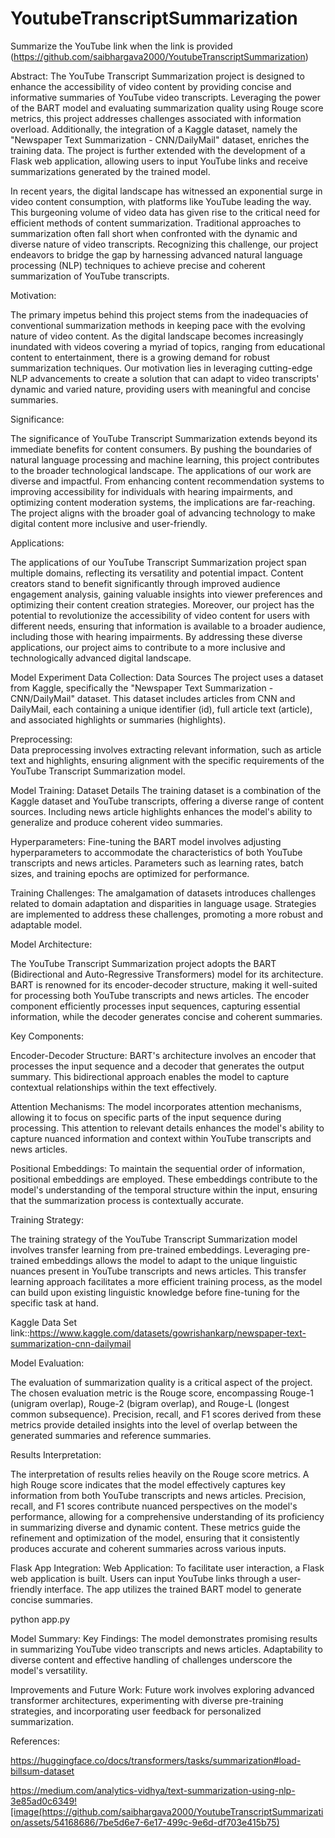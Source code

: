 # YoutubeTranscriptSummarization
Summarize the YouTube link when the link is provided (https://github.com/saibhargava2000/YoutubeTranscriptSummarization)

Abstract: 
The YouTube Transcript Summarization project is designed to enhance the accessibility of video content by providing concise and informative summaries of YouTube video transcripts. Leveraging the power of the BART model and evaluating summarization quality using Rouge score metrics, this project addresses challenges associated with information overload. Additionally, the integration of a Kaggle dataset, namely the "Newspaper Text Summarization - CNN/DailyMail" dataset, enriches the training data. The project is further extended with the development of a Flask web application, allowing users to input YouTube links and receive summarizations generated by the trained model.

In recent years, the digital landscape has witnessed an exponential surge in video content consumption, with platforms like YouTube leading the way. This burgeoning volume of video data has given rise to the critical need for efficient methods of content summarization. Traditional approaches to summarization often fall short when confronted with the dynamic and diverse nature of video transcripts. Recognizing this challenge, our project endeavors to bridge the gap by harnessing advanced natural language processing (NLP) techniques to achieve precise and coherent summarization of YouTube transcripts.

Motivation: 

The primary impetus behind this project stems from the inadequacies of conventional summarization methods in keeping pace with the evolving nature of video content. As the digital landscape becomes increasingly inundated with videos covering a myriad of topics, ranging from educational content to entertainment, there is a growing demand for robust summarization techniques. Our motivation lies in leveraging cutting-edge NLP advancements to create a solution that can adapt to video transcripts' dynamic and varied nature, providing users with meaningful and concise summaries.

Significance: 

The significance of YouTube Transcript Summarization extends beyond its immediate benefits for content consumers. By pushing the boundaries of natural language processing and machine learning, this project contributes to the broader technological landscape. The applications of our work are diverse and impactful. From enhancing content recommendation systems to improving accessibility for individuals with hearing impairments, and optimizing content moderation systems, the implications are far-reaching. The project aligns with the broader goal of advancing technology to make digital content more inclusive and user-friendly.

Applications: 

The applications of our YouTube Transcript Summarization project span multiple domains, reflecting its versatility and potential impact. Content creators stand to benefit significantly through improved audience engagement analysis, gaining valuable insights into viewer preferences and optimizing their content creation strategies. Moreover, our project has the potential to revolutionize the accessibility of video content for users with different needs, ensuring that information is available to a broader audience, including those with hearing impairments. By addressing these diverse applications, our project aims to contribute to a more inclusive and technologically advanced digital landscape.


Model Experiment 
Data Collection: 
Data Sources 
The project uses a dataset from Kaggle, specifically the "Newspaper Text Summarization - CNN/DailyMail" dataset. This dataset includes articles from CNN and DailyMail, each containing a unique identifier (id), full article text (article), and associated highlights or summaries (highlights).

Preprocessing:  
Data preprocessing involves extracting relevant information, such as article text and highlights, ensuring alignment with the specific requirements of the YouTube Transcript Summarization model.

Model Training: 
Dataset Details 
The training dataset is a combination of the Kaggle dataset and YouTube transcripts, offering a diverse range of content sources. Including news article highlights enhances the model's ability to generalize and produce coherent video summaries.

Hyperparameters: 
Fine-tuning the BART model involves adjusting hyperparameters to accommodate the characteristics of both YouTube transcripts and news articles. Parameters such as learning rates, batch sizes, and training epochs are optimized for performance.

Training Challenges: 
The amalgamation of datasets introduces challenges related to domain adaptation and disparities in language usage. Strategies are implemented to address these challenges, promoting a more robust and adaptable model.


Model Architecture: 

The YouTube Transcript Summarization project adopts the BART (Bidirectional and Auto-Regressive Transformers) model for its architecture. BART is renowned for its encoder-decoder structure, making it well-suited for processing both YouTube transcripts and news articles. The encoder component efficiently processes input sequences, capturing essential information, while the decoder generates concise and coherent summaries.

Key Components: 

Encoder-Decoder Structure: BART's architecture involves an encoder that processes the input sequence and a decoder that generates the output summary. This bidirectional approach enables the model to capture contextual relationships within the text effectively.

Attention Mechanisms: The model incorporates attention mechanisms, allowing it to focus on specific parts of the input sequence during processing. This attention to relevant details enhances the model's ability to capture nuanced information and context within YouTube transcripts and news articles.

Positional Embeddings: To maintain the sequential order of information, positional embeddings are employed. These embeddings contribute to the model's understanding of the temporal structure within the input, ensuring that the summarization process is contextually accurate.

Training Strategy: 

The training strategy of the YouTube Transcript Summarization model involves transfer learning from pre-trained embeddings. Leveraging pre-trained embeddings allows the model to adapt to the unique linguistic nuances present in YouTube transcripts and news articles. This transfer learning approach facilitates a more efficient training process, as the model can build upon existing linguistic knowledge before fine-tuning for the specific task at hand.

Kaggle Data Set link::https://www.kaggle.com/datasets/gowrishankarp/newspaper-text-summarization-cnn-dailymail


Model Evaluation: 

The evaluation of summarization quality is a critical aspect of the project. The chosen evaluation metric is the Rouge score, encompassing Rouge-1 (unigram overlap), Rouge-2 (bigram overlap), and Rouge-L (longest common subsequence). Precision, recall, and F1 scores derived from these metrics provide detailed insights into the level of overlap between the generated summaries and reference summaries.

Results Interpretation: 

The interpretation of results relies heavily on the Rouge score metrics. A high Rouge score indicates that the model effectively captures key information from both YouTube transcripts and news articles. Precision, recall, and F1 scores contribute nuanced perspectives on the model's performance, allowing for a comprehensive understanding of its proficiency in summarizing diverse and dynamic content. These metrics guide the refinement and optimization of the model, ensuring that it consistently produces accurate and coherent summaries across various inputs.


Flask App Integration: 
Web Application: 
To facilitate user interaction, a Flask web application is built. Users can input YouTube links through a user-friendly interface. The app utilizes the trained BART model to generate concise summaries.

python app.py

Model Summary: 
Key Findings: 
The model demonstrates promising results in summarizing YouTube video transcripts and news articles. Adaptability to diverse content and effective handling of challenges underscore the model's versatility.

Improvements and Future Work: 
Future work involves exploring advanced transformer architectures, experimenting with diverse pre-training strategies, and incorporating user feedback for personalized summarization.


References: 

https://huggingface.co/docs/transformers/tasks/summarization#load-billsum-dataset


https://medium.com/analytics-vidhya/text-summarization-using-nlp-3e85ad0c6349![image(https://github.com/saibhargava2000/YoutubeTranscriptSummarization/assets/54168686/7be5d6e7-6e17-499c-9e6d-df703e415b75)





